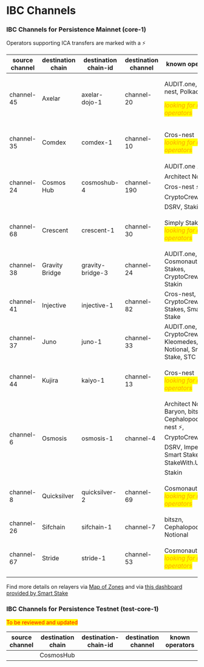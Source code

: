 # IBC Channels

### **IBC Channels for Persistence Mainnet (core-1)**

Operators supporting ICA transfers are marked with a ⚡️

| source channel | destination chain | destination chain-id | destination channel | known operators                                                                                                                |
| -------------- | ----------------- | -------------------- | ------------------- | ------------------------------------------------------------------------------------------------------------------------------ |
| channel-45     | Axelar            | axelar-dojo-1        | channel-20          | <p>AUDIT.one, Cros-nest, Polkachu </p><p><mark style="color:orange;">*looking for more operators*</mark></p>                   |
| channel-35     | Comdex            | comdex-1             | channel-10          | <p>Cros-nest<br><mark style="color:orange;">*looking for more operators*</mark></p>                                            |
| channel-24     | Cosmos Hub        | cosmoshub-4          | channel-190         | AUDIT.one ⚡, Architect Nodes ⚡️, Cros-nest ⚡️, CryptoCrew ⚡, DSRV, Stakin                                                      |
| channel-68     | Crescent          | crescent-1           | channel-30          | <p>Simply Staking<br><mark style="color:orange;">*looking for more operators*</mark></p>                                       |
| channel-38     | Gravity Bridge    | gravity-bridge-3     | channel-24          | AUDIT.one, bitszn, Cosmonaut Stakes, CryptoCrew, Stakin                                                                        |
| channel-41     | Injective         | injective-1          | channel-82          | Cros-nest, CryptoCrew, High Stakes, Smart Stake                                                                                |
| channel-37     | Juno              | juno-1               | channel-33          | AUDIT.one, CryptoCrew, Kleomedes, Notional, Smart Stake, STC Capital                                                           |
| channel-44     | Kujira            | kaiyo-1              | channel-13          | <p>Cros-nest <br><mark style="color:orange;">*looking for more operators*</mark></p>                                           |
| channel-6      | Osmosis           | osmosis-1            | channel-4           | Architect Nodes, Baryon, bitszn, Cephalopod,Cros-nest ⚡️, CryptoCrew ⚡️, DSRV, Imperator, Smart Stake, StakeWith.Us ⚡️, Stakin |
| channel-8      | Quicksilver       | quicksilver-2        | channel-69          | <p>Cosmonaut Stakes<br><mark style="color:orange;">*looking for more operators*</mark></p>                                     |
| channel-26     | Sifchain          | sifchain-1           | channel-7           | bitszn, Cephalopod, Notional                                                                                                   |
| channel-67     | Stride            | stride-1             | channel-53          | <p>Cosmonaut Stakes<br><mark style="color:orange;">*looking for more operators*</mark></p>                                     |

Find more details on relayers via [Map of Zones](https://mapofzones.com/zones/core-1/peers?columnKey=ibcVolumeIn\&period=30d) and via [this dashboard provided by Smart Stake](https://relayers.smartstake.io/network/XPRT)

### **IBC Channels for Persistence Testnet (test-core-1)**

<mark style="color:red;">To be reviewed and updated</mark>

| source channel | destination chain | destination-chain-id | destination channel | known operators |
| -------------- | ----------------- | -------------------- | ------------------- | --------------- |
|                | CosmosHub         |                      |                     |                 |
